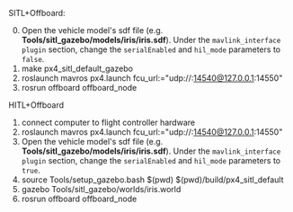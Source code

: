 SITL+Offboard:

0. Open the vehicle model's sdf file (e.g. **Tools/sitl_gazebo/models/iris/iris.sdf**).
Under the `mavlink_interface plugin` section, change the `serialEnabled` and `hil_mode` parameters to `false`.
1. make px4_sitl_default_gazebo
2. roslaunch mavros px4.launch fcu_url:="udp://:14540@127.0.0.1:14550"
3. rosrun offboard offboard_node


HITL+Offboard

1. connect computer to flight controller hardware
2. roslaunch mavros px4.launch fcu_url:="udp://:14540@127.0.0.1:14550"
3. Open the vehicle model's sdf file (e.g. **Tools/sitl_gazebo/models/iris/iris.sdf**).
Under the `mavlink_interface plugin` section, change the `serialEnabled` and `hil_mode` parameters to `true`.
4. source Tools/setup_gazebo.bash $(pwd) $(pwd)/build/px4_sitl_default
5. gazebo Tools/sitl_gazebo/worlds/iris.world
6. rosrun offboard offboard_node



